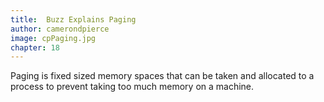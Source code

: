 ```yaml
---
title:  Buzz Explains Paging
author: camerondpierce
image: cpPaging.jpg
chapter: 18
---
```

Paging is fixed sized memory spaces that can be taken and allocated to a process to prevent taking too much memory on a machine.
